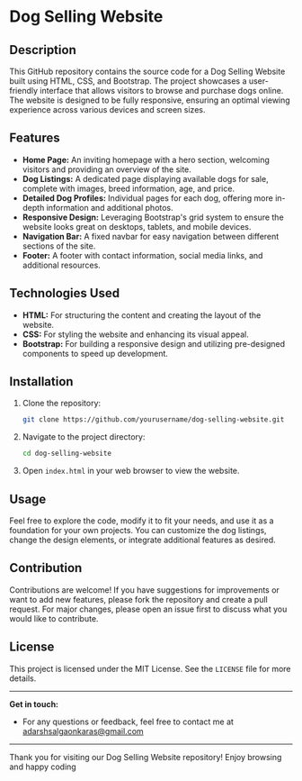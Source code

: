 # Dog Selling Website

## Description

This GitHub repository contains the source code for a Dog Selling Website built using HTML, CSS, and Bootstrap. The project showcases a user-friendly interface that allows visitors to browse and purchase dogs online. The website is designed to be fully responsive, ensuring an optimal viewing experience across various devices and screen sizes.

## Features

- **Home Page:** An inviting homepage with a hero section, welcoming visitors and providing an overview of the site.
- **Dog Listings:** A dedicated page displaying available dogs for sale, complete with images, breed information, age, and price.
- **Detailed Dog Profiles:** Individual pages for each dog, offering more in-depth information and additional photos.
- **Responsive Design:** Leveraging Bootstrap's grid system to ensure the website looks great on desktops, tablets, and mobile devices.
- **Navigation Bar:** A fixed navbar for easy navigation between different sections of the site.
- **Footer:** A footer with contact information, social media links, and additional resources.

## Technologies Used

- **HTML:** For structuring the content and creating the layout of the website.
- **CSS:** For styling the website and enhancing its visual appeal.
- **Bootstrap:** For building a responsive design and utilizing pre-designed components to speed up development.

## Installation

1. Clone the repository:
   ```bash
   git clone https://github.com/yourusername/dog-selling-website.git
   ```
2. Navigate to the project directory:
   ```bash
   cd dog-selling-website
   ```
3. Open `index.html` in your web browser to view the website.

## Usage

Feel free to explore the code, modify it to fit your needs, and use it as a foundation for your own projects. You can customize the dog listings, change the design elements, or integrate additional features as desired.

## Contribution

Contributions are welcome! If you have suggestions for improvements or want to add new features, please fork the repository and create a pull request. For major changes, please open an issue first to discuss what you would like to contribute.

## License

This project is licensed under the MIT License. See the `LICENSE` file for more details.

---

**Get in touch:**
- For any questions or feedback, feel free to contact me at adarshsalgaonkaras@gmail.com

---

Thank you for visiting our Dog Selling Website repository! Enjoy browsing and happy coding
